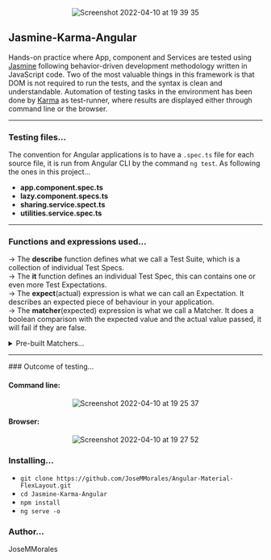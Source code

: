 <div align="center">

  ![Screenshot 2022-04-10 at 19 39 35](https://user-images.githubusercontent.com/43299285/162632186-899570bf-c222-4a2b-8be2-dc083760760c.png)

</div>

## Jasmine-Karma-Angular
Hands-on practice where App, component and Services are tested using [Jasmine](https://jasmine.github.io/) following behavior-driven development methodology written in JavaScript code. Two of the most valuable things in this framework is that DOM is not required to run the tests, and the syntax is clean and understandable. Automation of testing tasks in the environment has been done by [Karma](https://karma-runner.github.io/latest/index.html) as test-runner, where results are displayed either through command line or the browser.

<hr>

### Testing files...
The convention for Angular applications is to have a `.spec.ts` file for each source file, it is run from Angular CLI by the command `ng test`. As following the ones in this project...

* **app.component.spec.ts**
* **lazy.component.specs.ts**
* **sharing.service.spect.ts**
* **utilities.service.spec.ts** 

<hr>

### Functions and expressions used...
→ The **describe** function defines what we call a Test Suite, which is a collection of individual Test Specs.<br>
→ The **it** function defines an individual Test Spec, this can contains one or even more Test Expectations.<br>
→ The **expect**(actual) expression is what we can call an Expectation. It describes an expected piece of behaviour in your application.<br>
→ The **matcher**(expected) expression is what we call a Matcher. It does a boolean comparison with the expected value and the actual value passed, it will fail if they are false. <br>
<details>
  <summary>Pre-built Matchers...</summary>

expect(**array**).toContain(**member**);
expect(**fn**).toThrow(**string**);
expect(**fn**).toThrowError(**string**);
expect(**instance**).toBe(**instance**);
expect(**mixed**).toBeDefined();
expect(**mixed**).toBeFalsy();
expect(**mixed**).toBeNull();
expect(**mixed**).toBeTruthy();
expect(**mixed**).toBeUndefined();
expect(**mixed**).toEqual(**mixed**);
expect(**mixed**).toMatch(**pattern**);
expect(**number**).toBeCloseTo(**number, decimalPlaces**);
expect(**number**).toBeGreaterThan(**number**);
expect(**number**).toBeLessThan(**number**);
expect(**number**).toBeNaN();
expect(**spy**).toHaveBeenCalled();
expect(**spy**).toHaveBeenCalledTimes(**number**);
expect(**spy**).toHaveBeenCalledWith(**...arguments**);

</details>

<hr>

### Outcome of testing...

#### Command line:
<div align="center">

  ![Screenshot 2022-04-10 at 19 25 37](https://user-images.githubusercontent.com/43299285/162631721-b2f5728b-3757-423b-ba76-909fb5e69d5f.png)

</div>

#### Browser:
<div align="center">

  ![Screenshot 2022-04-10 at 19 27 52](https://user-images.githubusercontent.com/43299285/162631794-0fd62c44-a213-4e67-a603-2aaf746980fb.png)

</div>

### Installing...
* `git clone https://github.com/JoseMMorales/Angular-Material-FlexLayout.git`
* `cd Jasmine-Karma-Angular`
* `npm install`
* `ng serve -o`

### Author...
JoseMMorales

